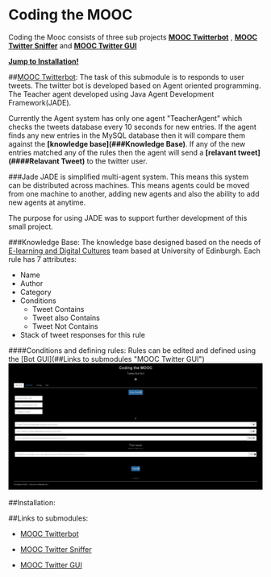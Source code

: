 # Coding the MOOC


Coding the Mooc consists of three sub projects **[MOOC Twitterbot](##Links "MOOC Twitterbot")** , **[MOOC Twitter Sniffer](##Links
 "Twitter Sniffer")** and **[MOOC Twitter GUI](##Links
  "Twitter GUI")**

**[Jump to Installation!](##Installation)**

##[MOOC Twitterbot](##Links "MOOC Twitterbot"):
The task of this submodule is to responds to user tweets.
The twitter bot is developed based on Agent oriented programming. The Teacher agent developed using Java Agent Development Framework(JADE).

Currently the Agent system has only one agent "TeacherAgent" which checks the tweets database every 10 seconds for new entries. If the agent finds any new entries in the MySQL database then it will compare them against the **[knowledge base](###Knowledge Base)**. If any of the new entries matched any of the rules then the agent will send a **[relavant tweet](####Relavant Tweet)** to the twitter user.


###Jade
JADE is simplified multi-agent system. This means this system can be distributed across machines. This means agents could be moved from one machine to another, adding new agents and also the ability to add new agents at anytime.

The purpose for using JADE was to support further development of this small project.

###Knowledge Base:
The knowledge base designed based on the needs of [E-learning and Digital Cultures](https://www.coursera.org/course/edc) team based at University of Edinburgh.
Each rule has 7 attributes:
- Name
- Author
- Category
- Conditions
  - Tweet Contains
  - Tweet also Contains
  - Tweet Not Contains
- Stack of tweet responses for this rule

####Conditions and defining rules:
Rules can be edited and defined using the [Bot GUI](##Links to submodules "MOOC Twitter GUI")
![GUI Screengrab](https://github.com/Mehrpouya/Coding-the-MOOC/blob/master/img/gui-screeenshot.png)

##Installation:




##Links to submodules:
- [MOOC Twitterbot](https://github.com/Mehrpouya/MOOC-Twitterbot "MOOC Twitterbot")

- [MOOC Twitter Sniffer](https://github.com/Mehrpouya/MOOC-Twitterbot-Sniffer "MOOC Twitterbot")
- [MOOC Twitter GUI](https://github.com/Mehrpouya/MOOC-Twitterbot-GUI "MOOC Twitterbot")
